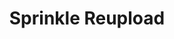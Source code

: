 ---
slug: sprinkle-reupload-2403
title: Sprinkle Reupload
description: "Sprinkle Reupload is an exciting online game. Play for free directly in your browser!"
icon: /images/popular_mods/Sprinkle Reupload.png
url: https://wowtbc.net/sprunkin/sprinkle-reupload/index.html
previewImage: /images/popular_mods/Sprinkle Reupload.png
type: popular mods

# SEO配置
seo:
  title: "Sprinkle Reupload - Play Free Online Game | Fun Browser Games"
  description: "Sprinkle Reupload - Play this fun online game for free in your browser. No download required!"
  ogImage: "/images/popular_mods/Sprinkle Reupload.png"
  keywords: "sprinkle-reupload-2403, online game, browser game, free game, popular mods game, play online"

videoUrls:
  - https://www.youtube.com/embed/example1
  - https://www.youtube.com/embed/example2

whyPlay:
  title: "Why Play Sprinkle Reupload?"
  items:
    - "Immersive Gameplay: Sprinkle Reupload offers an engaging and immersive gaming experience that will keep you entertained for hours"
    - "Challenging Levels: Test your skills with increasingly difficult challenges and obstacles"
    - "Beautiful Graphics: Enjoy stunning visuals and smooth animations that bring the game world to life"
    - "Regular Updates: New content and features are added regularly to keep the game fresh and exciting"
    - "Free to Play: Experience all the fun without spending a penny"
    - "Community Features: Connect with other players, share strategies, and compete for high scores"
    - "Cross-Platform: Play on any device with a web browser, no downloads required"

features:
  title: "Key Features of Sprinkle Reupload"
  image: "/images/popular_mods/Sprinkle Reupload.png"
  items:
    - "Intuitive Controls: Easy to learn controls make Sprinkle Reupload accessible for players of all skill levels"
    - "Multiple Game Modes: Enjoy various gameplay options that provide different challenges and experiences"
    - "Character Customization: Personalize your gaming experience with unique characters and items"
    - "Achievement System: Complete special tasks to earn rewards and recognition"
    - "Leaderboards: Compete with players worldwide and see who can achieve the highest scores"

characteristics:
  title: "Game Characteristics"
  image: "/images/popular_mods/Sprinkle Reupload.png"
  items:
    - "Genre: Popular mods game with elements of strategy and skill"
    - "Difficulty: Suitable for both casual gamers and those seeking a challenge"
    - "Play Time: Quick sessions or extended gameplay, depending on your preference"
    - "Art Style: Vibrant and engaging visuals that enhance the gaming experience"
    - "Sound Design: Immersive audio that complements the gameplay perfectly"

info: "Sprinkle Reupload is an exciting online game that offers players a unique and engaging gaming experience. With its intuitive controls, stunning visuals, and challenging gameplay, Sprinkle Reupload provides hours of entertainment for players of all ages and skill levels. Whether you're looking for a quick gaming session during a break or an extended play session, Sprinkle Reupload delivers an immersive experience that will keep you coming back for more. The game features multiple levels of increasing difficulty, ensuring that players are constantly challenged as they progress. With regular updates adding new content and features, Sprinkle Reupload remains fresh and exciting, providing endless entertainment options for its growing community of players."

howToPlayIntro: "Welcome to Sprinkle Reupload! This guide will walk you through the basics and help you master the game. Whether you're a beginner or looking to improve your skills, these tips and instructions will enhance your gaming experience."

howToPlaySteps:
  - title: "Getting Started"
    description: "Begin your Sprinkle Reupload adventure by familiarizing yourself with the controls. Use your keyboard or mouse to navigate through the game interface. The tutorial will guide you through the basic mechanics and help you understand the objectives."
  - title: "Understanding the Objectives"
    description: "In Sprinkle Reupload, your main goal is to progress through levels by completing specific objectives. Each level presents unique challenges that require different strategies and approaches."
  - title: "Mastering the Controls"
    description: "Practice using the controls to improve your precision and reaction time. Sprinkle Reupload requires quick reflexes and strategic thinking to overcome obstacles and defeat opponents."
  - title: "Utilizing Power-ups"
    description: "Collect power-ups throughout the game to enhance your abilities and overcome difficult challenges. Each power-up offers unique advantages that can be crucial for success."
  - title: "Developing Strategies"
    description: "As you progress in Sprinkle Reupload, develop effective strategies for different scenarios. Analyze patterns, anticipate challenges, and adapt your approach to maximize your performance."

faq:
  title: "Frequently Asked Questions about Sprinkle Reupload"
  items:
    - question: "Is Sprinkle Reupload free to play?"
      answer: "Yes, Sprinkle Reupload is completely free to play directly in your web browser. No downloads or purchases are required to enjoy the full game experience."
    - question: "Can I play Sprinkle Reupload on mobile devices?"
      answer: "Yes, Sprinkle Reupload is optimized for both desktop and mobile play. You can enjoy the game on any device with a web browser and internet connection."
    - question: "Are there any in-game purchases?"
      answer: "While Sprinkle Reupload is free to play, there may be optional in-game purchases available for cosmetic items or additional features that don't affect core gameplay."
    - question: "How often is Sprinkle Reupload updated?"
      answer: "The developers regularly update Sprinkle Reupload with new content, features, and improvements based on player feedback and game performance."
    - question: "Can I play Sprinkle Reupload offline?"
      answer: "Currently, Sprinkle Reupload requires an internet connection to play as it's a browser-based online game."
    - question: "Is Sprinkle Reupload suitable for children?"
      answer: "Yes, Sprinkle Reupload is designed to be family-friendly and suitable for players of all ages."
    - question: "How do I report bugs or issues?"
      answer: "If you encounter any problems while playing Sprinkle Reupload, you can report them through the game's support page or contact the developers directly through their website."
    - question: "Still Have Questions?"
      answer: "If you have additional questions about Sprinkle Reupload that aren't covered in this FAQ, please visit our support center or contact our customer service team for assistance."
---